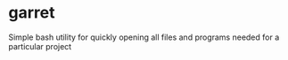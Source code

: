 # garret
Simple bash utility for quickly opening all files and programs needed for a particular project

